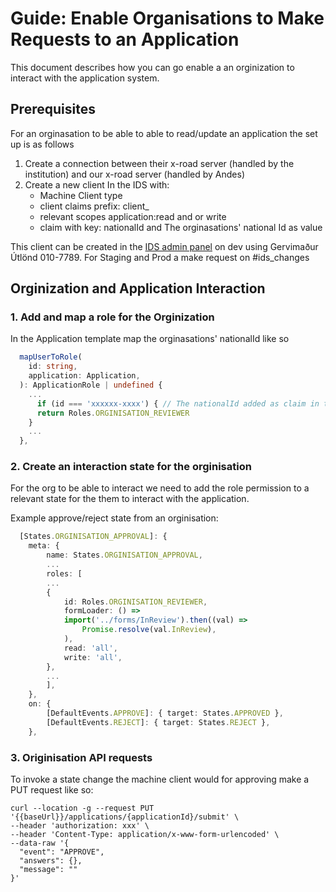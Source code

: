 # Guide: Enable Organisations to Make Requests to an Application

This document describes how you can go enable a an orginization to interact with the application system.

## Prerequisites

For an orginasation to be able to able to read/update an application the set up is as follows

1. Create a connection between their x-road server (handled by the institution) and our x-road server (handled by Andes)
2. Create a new client In the IDS with:
   - Machine Client type
   - client claims prefix: client\_
   - relevant scopes application:read and or write
   - claim with key: nationalId and The orginasations' national Id as value

This client can be created in the [IDS admin panel](https://beta.dev01.devland.is/admin) on dev using Gervimaður Útlönd 010-7789. For Staging and Prod a make request on #ids_changes

## Orginization and Application Interaction

### 1. Add and map a role for the Orginization

In the Application template map the orginasations' nationalId like so

```typescript
  mapUserToRole(
    id: string,
    application: Application,
  ): ApplicationRole | undefined {
    ...
      if (id === 'xxxxxx-xxxx') { // The nationalId added as claim in the Ids earlier.
      return Roles.ORGINISATION_REVIEWER
    }
    ...
  },
```

### 2. Create an interaction state for the orginisation

For the org to be able to interact we need to add the role permission to a relevant state for the them to interact with the application.

Example approve/reject state from an orginisation:

```typescript
  [States.ORGINISATION_APPROVAL]: {
    meta: {
        name: States.ORGINISATION_APPROVAL,
        ...
        roles: [
        ...
        {
            id: Roles.ORGINISATION_REVIEWER,
            formLoader: () =>
            import('../forms/InReview').then((val) =>
                Promise.resolve(val.InReview),
            ),
            read: 'all',
            write: 'all',
        },
        ...
        ],
    },
    on: {
        [DefaultEvents.APPROVE]: { target: States.APPROVED },
        [DefaultEvents.REJECT]: { target: States.REJECT },
    },
```

### 3. Originisation API requests

To invoke a state change the machine client would for approving make a PUT request like so:

```
curl --location -g --request PUT '{{baseUrl}}/applications/{applicationId}/submit' \
--header 'authorization: xxx' \
--header 'Content-Type: application/x-www-form-urlencoded' \
--data-raw '{
  "event": "APPROVE",
  "answers": {},
  "message": ""
}'
```

